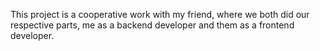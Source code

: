 This project is a cooperative work with my friend, where we both did our respective parts, 
me as a backend developer and them as a frontend developer.